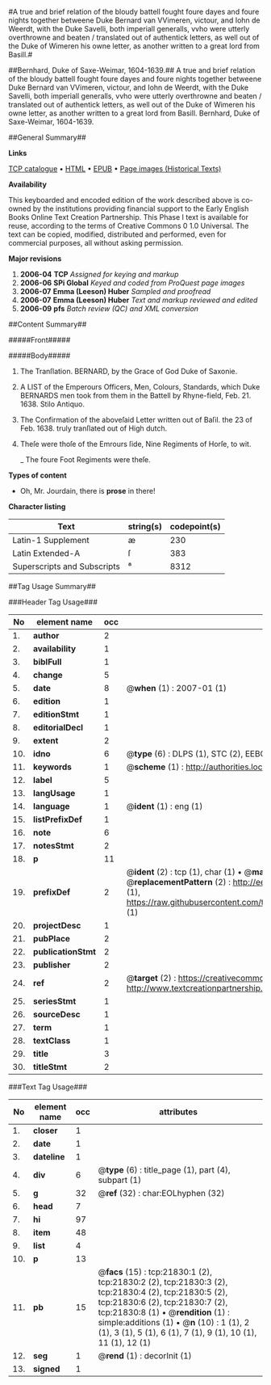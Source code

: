 #A true and brief relation of the bloudy battell fought foure dayes and foure nights together betweene Duke Bernard van VVimeren, victour, and Iohn de Weerdt, with the Duke Savelli, both imperiall generalls, vvho were utterly overthrowne and beaten / translated out of authentick letters, as well out of the Duke of Wimeren his owne letter, as another written to a great lord from Basill.#

##Bernhard, Duke of Saxe-Weimar, 1604-1639.##
A true and brief relation of the bloudy battell fought foure dayes and foure nights together betweene Duke Bernard van VVimeren, victour, and Iohn de Weerdt, with the Duke Savelli, both imperiall generalls, vvho were utterly overthrowne and beaten / translated out of authentick letters, as well out of the Duke of Wimeren his owne letter, as another written to a great lord from Basill.
Bernhard, Duke of Saxe-Weimar, 1604-1639.

##General Summary##

**Links**

[TCP catalogue](http://www.ota.ox.ac.uk/tcp/)  • 
[HTML](http://tei.it.ox.ac.uk/tcp/Texts-HTML/free/A08/A08780.html)  • 
[EPUB](http://tei.it.ox.ac.uk/tcp/Texts-EPUB/free/A08/A08780.epub) • 
[Page images (Historical Texts)](https://data.historicaltexts.jisc.ac.uk/view?pubId=eebo-22151342e&pageId=eebo-22151342e-21830-1)

**Availability**

This keyboarded and encoded edition of the
	       work described above is co-owned by the institutions
	       providing financial support to the Early English Books
	       Online Text Creation Partnership. This Phase I text is
	       available for reuse, according to the terms of Creative
	       Commons 0 1.0 Universal. The text can be copied,
	       modified, distributed and performed, even for
	       commercial purposes, all without asking permission.

**Major revisions**

1. __2006-04__ __TCP__ *Assigned for keying and markup*
1. __2006-06__ __SPi Global__ *Keyed and coded from ProQuest page images*
1. __2006-07__ __Emma (Leeson) Huber__ *Sampled and proofread*
1. __2006-07__ __Emma (Leeson) Huber__ *Text and markup reviewed and edited*
1. __2006-09__ __pfs__ *Batch review (QC) and XML conversion*

##Content Summary##

#####Front#####

#####Body#####

1. The Tranſlation. BERNARD, by the Grace of God Duke of Saxonie.

1. A LIST of the Emperours Officers, Men, Colours, Standards, which Duke BERNARDS men took from them in the Battell by Rhyne-field, Feb. 21. 1638. Stilo Antiquo.

1. The Confirmation of the aboveſaid Letter written out of Baſil. the 23 of Feb. 1638. truly tranſlated out of High dutch.

1. Theſe were thoſe of the Emrours ſide, Nine Regiments of Horſe, to wit.

    _ The foure Foot Regiments were theſe.

**Types of content**

  * Oh, Mr. Jourdain, there is **prose** in there!

**Character listing**


|Text|string(s)|codepoint(s)|
|---|---|---|
|Latin-1 Supplement|æ|230|
|Latin Extended-A|ſ|383|
|Superscripts             and Subscripts|⁸|8312|

##Tag Usage Summary##

###Header Tag Usage###

|No|element name|occ|attributes|
|---|---|---|---|
|1.|__author__|2||
|2.|__availability__|1||
|3.|__biblFull__|1||
|4.|__change__|5||
|5.|__date__|8| @__when__ (1) : 2007-01 (1)|
|6.|__edition__|1||
|7.|__editionStmt__|1||
|8.|__editorialDecl__|1||
|9.|__extent__|2||
|10.|__idno__|6| @__type__ (6) : DLPS (1), STC (2), EEBO-CITATION (1), OCLC (1), VID (1)|
|11.|__keywords__|1| @__scheme__ (1) : http://authorities.loc.gov/ (1)|
|12.|__label__|5||
|13.|__langUsage__|1||
|14.|__language__|1| @__ident__ (1) : eng (1)|
|15.|__listPrefixDef__|1||
|16.|__note__|6||
|17.|__notesStmt__|2||
|18.|__p__|11||
|19.|__prefixDef__|2| @__ident__ (2) : tcp (1), char (1)  •  @__matchPattern__ (2) : ([0-9\-]+):([0-9IVX]+) (1), (.+) (1)  •  @__replacementPattern__ (2) : http://eebo.chadwyck.com/downloadtiff?vid=$1&page=$2 (1), https://raw.githubusercontent.com/textcreationpartnership/Texts/master/tcpchars.xml#$1 (1)|
|20.|__projectDesc__|1||
|21.|__pubPlace__|2||
|22.|__publicationStmt__|2||
|23.|__publisher__|2||
|24.|__ref__|2| @__target__ (2) : https://creativecommons.org/publicdomain/zero/1.0/ (1), http://www.textcreationpartnership.org/docs/. (1)|
|25.|__seriesStmt__|1||
|26.|__sourceDesc__|1||
|27.|__term__|1||
|28.|__textClass__|1||
|29.|__title__|3||
|30.|__titleStmt__|2||


###Text Tag Usage###

|No|element name|occ|attributes|
|---|---|---|---|
|1.|__closer__|1||
|2.|__date__|1||
|3.|__dateline__|1||
|4.|__div__|6| @__type__ (6) : title_page (1), part (4), subpart (1)|
|5.|__g__|32| @__ref__ (32) : char:EOLhyphen (32)|
|6.|__head__|7||
|7.|__hi__|97||
|8.|__item__|48||
|9.|__list__|4||
|10.|__p__|13||
|11.|__pb__|15| @__facs__ (15) : tcp:21830:1 (2), tcp:21830:2 (2), tcp:21830:3 (2), tcp:21830:4 (2), tcp:21830:5 (2), tcp:21830:6 (2), tcp:21830:7 (2), tcp:21830:8 (1)  •  @__rendition__ (1) : simple:additions (1)  •  @__n__ (10) : 1 (1), 2 (1), 3 (1), 5 (1), 6 (1), 7 (1), 9 (1), 10 (1), 11 (1), 12 (1)|
|12.|__seg__|1| @__rend__ (1) : decorInit (1)|
|13.|__signed__|1||
